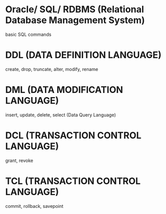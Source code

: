 # Oracle/ SQL/ RDBMS (Relational Database Management System)
basic SQL commands
# DDL (DATA DEFINITION LANGUAGE)
create, drop, truncate, alter, modify, rename
# DML (DATA MODIFICATION LANGUAGE)
insert, update, delete, select (Data Query Language)
# DCL (TRANSACTION CONTROL LANGUAGE)
grant, revoke
# TCL (TRANSACTION CONTROL LANGUAGE)
commit, rollback, savepoint
